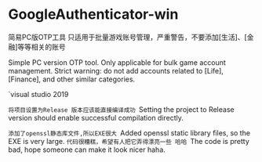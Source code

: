 # GoogleAuthenticator-win
 简易PC版OTP工具
 只适用于批量游戏账号管理，严重警告，不要添加[生活]、[金融]等等相关的账号
 
 Simple PC version OTP tool.
 Only applicable for bulk game account management. Strict warning: do not add accounts related to [Life], [Finance], and other similar categories.

 `visual studio 2019 

 `将项目设置为Release 版本应该能直接编译成功
 `Setting the project to Release version should enable successful compilation directly.



 `添加了openssl静态库文件,所以EXE很大
 `Added openssl static library files, so the EXE is very large.
 `代码很糟糕，希望有人把它弄得漂亮一些 哈哈
 `The code is pretty bad, hope someone can make it look nicer haha.